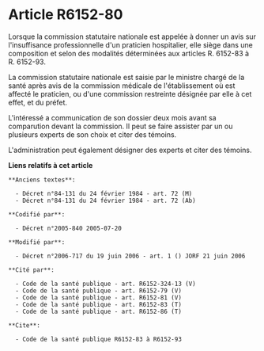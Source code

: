 # Article R6152-80

Lorsque la commission statutaire nationale est appelée à donner un avis sur l'insuffisance professionnelle d'un praticien
hospitalier, elle siège dans une composition et selon des modalités déterminées aux articles R. 6152-83 à R. 6152-93.

La commission statutaire nationale est saisie par le ministre chargé de la santé après avis de la commission médicale de
l'établissement où est affecté le praticien, ou d'une commission restreinte désignée par elle à cet effet, et du préfet.

L'intéressé a communication de son dossier deux mois avant sa comparution devant la commission. Il peut se faire assister par
un ou plusieurs experts de son choix et citer des témoins.

L'administration peut également désigner des experts et citer des témoins.

**Liens relatifs à cet article**

	**Anciens textes**:

	  - Décret n°84-131 du 24 février 1984 - art. 72 (M)
	  - Décret n°84-131 du 24 février 1984 - art. 72 (Ab)

	**Codifié par**:

	  - Décret n°2005-840 2005-07-20

	**Modifié par**:

	  - Décret n°2006-717 du 19 juin 2006 - art. 1 () JORF 21 juin 2006

	**Cité par**:

	  - Code de la santé publique - art. R6152-324-13 (V)
	  - Code de la santé publique - art. R6152-79 (V)
	  - Code de la santé publique - art. R6152-81 (V)
	  - Code de la santé publique - art. R6152-83 (T)
	  - Code de la santé publique - art. R6152-86 (T)

	**Cite**:

	  - Code de la santé publique R6152-83 à R6152-93
